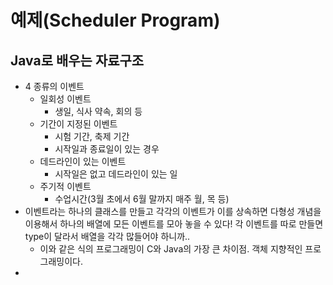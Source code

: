 # 예제(Scheduler Program)

## Java로 배우는 자료구조

- 4 종류의 이벤트
  - 일회성 이벤트
    - 생일, 식사 약속, 회의 등
  - 기간이 지정된 이벤트
    - 시험 기간, 축제 기간
    - 시작일과 종료일이 있는 경우
  - 데드라인이 있는 이벤트
    - 시작일은 없고 데드라인이 있는 일
  - 주기적 이벤트
    - 수업시간(3월 초에서 6월 말까지 매주 월, 목 등)
- 이벤트라는 하나의 클래스를 만들고 각각의 이벤트가 이를 상속하면 다형성 개념을 이용해서 하나의 배열에 모든 이벤트를 모아 놓을 수 있다! 각 이벤트를 따로 만들면 type이 달라서 배열을 각각 많들어야 하니까..
  - 이와 같은 식의 프로그래밍이 C와 Java의 가장 큰 차이점. 객체 지향적인 프로그래밍이다.
- 

